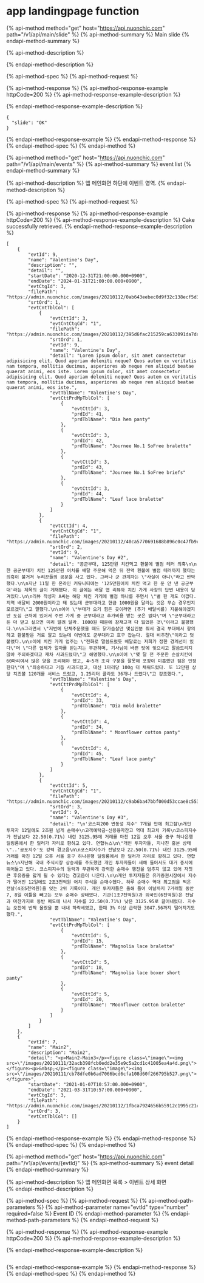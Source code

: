 # app landingpage function

{% api-method method="get" host="https://api.nuonchic.com" path="/v1/api/main/slide" %}
{% api-method-summary %}
Main slide
{% endapi-method-summary %}

{% api-method-description %}

{% endapi-method-description %}

{% api-method-spec %}
{% api-method-request %}

{% api-method-response %}
{% api-method-response-example httpCode=200 %}
{% api-method-response-example-description %}

{% endapi-method-response-example-description %}

```
{
  "slide": "OK"
}
```
{% endapi-method-response-example %}
{% endapi-method-response %}
{% endapi-method-spec %}
{% endapi-method %}

{% api-method method="get" host="https://api.nuonchic.com" path="/v1/api/main/events" %}
{% api-method-summary %}
event list
{% endapi-method-summary %}

{% api-method-description %}
앱 메인화면 하단에 이벤트 영역.
{% endapi-method-description %}

{% api-method-spec %}
{% api-method-request %}

{% api-method-response %}
{% api-method-response-example httpCode=200 %}
{% api-method-response-example-description %}
Cake successfully retrieved.
{% endapi-method-response-example-description %}

```
[
    {
        "evtId": 9,
        "name": "Valentine's Day",
        "description": "",
        "detail": "",
        "startDate": "2020-12-31T21:00:00.000+0900",
        "endDate": "2024-01-31T21:00:00.000+0900",
        "evtCtgId": 3,
        "filePath": "https://admin.nuonchic.com/images/20210112/0ab643eebec0d9f32c138ecf5d38d8514ff7c6f2",
        "srtOrd": 1,
        "evtCntTblCol": [
            {
                "evtCttId": 3,
                "evtCntCtgCd": "1",
                "filePath": "https://admin.nuonchic.com/images/20210112/395d6fac215259ca633091da7da03a93e1d2e5a5",
                "srtOrd": 1,
                "evtId": 9,
                "name": "Valentine's Day",
                "detail": "Lorem ipsum dolor, sit amet consectetur adipisicing elit. Quod aperiam deleniti neque? Quos autem ex veritatis nam tempora, mollitia ducimus, asperiores ab neque rem aliquid beatae quaerat animi, eos iste. Lorem ipsum dolor, sit amet consectetur adipisicing elit. Quod aperiam deleniti neque? Quos autem ex veritatis nam tempora, mollitia ducimus, asperiores ab neque rem aliquid beatae quaerat animi, eos iste.",
                "evtTblName": "Valentine's Day",
                "evtCttPrdMpTblCol": [
                    {
                        "evtCttId": 3,
                        "prdId": 41,
                        "prdTblName": "Dia hem panty"
                    },
                    {
                        "evtCttId": 3,
                        "prdId": 42,
                        "prdTblName": "Journee No.1 SoFree bralette"
                    },
                    {
                        "evtCttId": 3,
                        "prdId": 43,
                        "prdTblName": "Journee No.1 SoFree briefs"
                    },
                    {
                        "evtCttId": 3,
                        "prdId": 44,
                        "prdTblName": "Leaf lace bralette"
                    }
                ]
            },
            {
                "evtCttId": 4,
                "evtCntCtgCd": "1",
                "filePath": "https://admin.nuonchic.com/images/20210112/40ca5770691688b896c0c47fb9c5c5229824b029",
                "srtOrd": 2,
                "evtId": 9,
                "name": "Valentine's Day #2",
                "detail": "공군부대, 125만원 치킨먹고 환불에 별점 테러 의혹\n\n한 공군부대가 치킨 125만원 어치를 배달 주문해 먹은 뒤 전액 환불에 별점 테러까지 했다는 의혹이 불거져 누리꾼들의 공분을 사고 있다. 그러나 군 관계자는 \"사실이 아니\"라고 반박했다.\n\n지난 11일 한 온라인 커뮤니티에는 '125만원어치 치킨 먹고 한 푼 안 낸 공군부대'라는 제목의 글이 게재됐다. 이 글에는 배달 앱 리뷰와 치킨 가게 사장의 답변 내용이 담겨있다.\n\n리뷰 작성자 A씨는 해당 치킨 가게에 별점 하나를 주면서 \"별 한 개도 아깝다. 지역 배달비 2000원이라고 돼 있는데 군부대라고 현금 1000원을 달라는 것은 무슨 경우인지 모르겠다\"고 말했다.\n\n이어 \"부대가 오기 힘든 곳이라면 (추가 배달비를) 지불해야겠지만 도심 근처에 있어서 주변 가게 중 군부대라고 추가비용 받는 곳은 없다\"며 \"군부대라고 돈 더 받고 싶으면 미리 알려 달라. 1000원 때문에 잠재고객 다 잃었은 것\"이라고 불평했다.\n\n그러면서 \"저번에 단체주문했을 때도 닭가슴살만 몇십인분 줘서 결국 부대에서 항의하고 환불받은 거로 알고 있는데 이번에도 군부대라고 호구 잡는다. 절대 비추천\"이라고 덧붙였다.\n\n이에 치킨 가게 업주는 \"전화로 말씀드렸듯 배달료는 저희가 정한 경계선이 있다\"며 \"다른 업체가 얼마를 받는지는 무관하며, 기사님이 바쁜 탓에 잊으시고 말씀드리지 않아 주의하겠다고 재차 사과드렸다\"고 해명했다.\n\n이어 \"몇 달 전 주문한 순살치킨이 60마리여서 많은 양을 조리해야 했고, 4~5개 조각 구분을 잘못해 포장이 미흡했던 점은 인정한다\"며 \"죄송하다고 거듭 사과드렸고, 대신 1마리당 100g 더 채워드렸다. 또 12만원 상당 치즈볼 120개를 서비스 드렸고, 1.25리터 콜라도 36개나 드렸다\"고 강조했다.",
                "evtTblName": "Valentine's Day",
                "evtCttPrdMpTblCol": [
                    {
                        "evtCttId": 4,
                        "prdId": 33,
                        "prdTblName": "Dia mold bralette"
                    },
                    {
                        "evtCttId": 4,
                        "prdId": 34,
                        "prdTblName": " Moonflower cotton panty"
                    },
                    {
                        "evtCttId": 4,
                        "prdId": 45,
                        "prdTblName": "Leaf lace panty"
                    }
                ]
            },
            {
                "evtCttId": 5,
                "evtCntCtgCd": "1",
                "filePath": "https://admin.nuonchic.com/images/20210112/c9ab6ba47bbf000d53ccae8c5532255da9ab81ed",
                "srtOrd": 3,
                "evtId": 9,
                "name": "Valentine's Day #3",
                "detail": "\n'코스피200 변동성 지수' 7개월 만에 최고점\n개인 투자자 12일에도 2조원 넘게 순매수\n고객예탁금·신용융자잔고 역대 최고치 기록\n코스피지수가 전날보다 22.50(0.71%) 내린 3125.95에 거래를 마친 12일 오후 서울 중구 하나은행 딜링룸에서 한 딜러가 자리로 향하고 있다. 연합뉴스\n\"개인 투자자들, 지나친 흥분 상태\"..'공포지수'도 강력 경고음\n\n코스피지수가 전날보다 22.50(0.71%) 내린 3125.95에 거래를 마친 12일 오후 서울 중구 하나은행 딜링룸에서 한 딜러가 자리로 향하고 있다. 연합뉴스\n지난해 국내 주식시장 상승세를 주도했던 개인 투자자들이 새해 들어서도 대거 증시에 뛰어들고 있다. 코스피지수의 등락과 무관하게 강력한 순매수 행진을 멈추지 않고 있어 자칫 큰 후유증을 앓게 될 수 있다는 경고음이 나온다.\n\n개인 투자자들은 유가증권시장에서 지수가 떨어진 12일에도 2조3천억원 어치 주식을 순매수했다. 하루 순매수 역대 최고점을 찍은 전날(4조5천억원)을 잇는 2위 기록이다. 개인 투자자들은 올해 들어 이날까지 7거래일 동안 7, 8일 이틀을 빼고는 모두 순매수 상태였다. 기관(1조7천억원)과 외국인(6천억원)은 전날과 마찬가지로 동반 매도에 나서 지수를 22.50(0.71%) 낮은 3125.95로 끌어내렸다. 지수는 오전에 반짝 올랐을 뿐 내내 하락세였고, 한때 3% 이상 급락한 3047.56까지 떨어지기도 했다.",
                "evtTblName": "Valentine's Day",
                "evtCttPrdMpTblCol": [
                    {
                        "evtCttId": 5,
                        "prdId": 15,
                        "prdTblName": "Magnolia lace bralette"
                    },
                    {
                        "evtCttId": 5,
                        "prdId": 18,
                        "prdTblName": "Magnolia lace boxer short panty"
                    },
                    {
                        "evtCttId": 5,
                        "prdId": 20,
                        "prdTblName": "Moonflower cotton bralette"
                    }
                ]
            }
        ]
    },
    {
        "evtId": 7,
        "name": "Main2",
        "description": "Main2",
        "detail": "<p>Main2-Main3</p><figure class=\"image\"><img src=\"/images/20210111/32acb398fcb0edd2e35e9c5a2cd1c41005ea4a4d.png\"></figure><p>&nbsp;</p><figure class=\"image\"><img src=\"/images/20210111/cb78dfe0b6ad7066bcd6cfa108d60f266795b527.png\"></figure>",
        "startDate": "2021-01-07T10:57:00.000+0900",
        "endDate": "2021-03-31T10:57:00.000+0900",
        "evtCtgId": 3,
        "filePath": "https://admin.nuonchic.com/images/20210112/1fbca7924656b55912c1995c21cb4cb21b5b28d2",
        "srtOrd": 3,
        "evtCntTblCol": []
    }
]
```
{% endapi-method-response-example %}
{% endapi-method-response %}
{% endapi-method-spec %}
{% endapi-method %}

{% api-method method="get" host="https://api.nuonchic.com" path="/v1/api/events/{evtId}" %}
{% api-method-summary %}
event detail
{% endapi-method-summary %}

{% api-method-description %}
 앱 메인화면 목록 &gt; 이벤트 상세 화면  
{% endapi-method-description %}

{% api-method-spec %}
{% api-method-request %}
{% api-method-path-parameters %}
{% api-method-parameter name="evtId" type="number" required=false %}
Event ID
{% endapi-method-parameter %}
{% endapi-method-path-parameters %}
{% endapi-method-request %}

{% api-method-response %}
{% api-method-response-example httpCode=200 %}
{% api-method-response-example-description %}

{% endapi-method-response-example-description %}

```

```
{% endapi-method-response-example %}
{% endapi-method-response %}
{% endapi-method-spec %}
{% endapi-method %}



